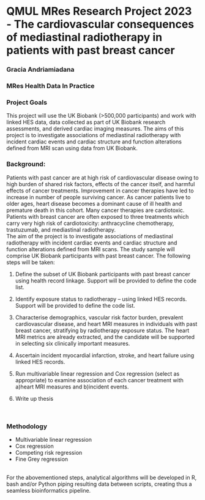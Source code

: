 # QMUL MRes Research Project 2023 -  The cardiovascular consequences of mediastinal radiotherapy in patients with past breast cancer
### Gracia Andriamiadana
### MRes Health Data In Practice

### Project Goals
This project will use the UK Biobank (>500,000 participants) and work with linked HES data, data collected as part of UK Biobank research assessments, and derived cardiac imaging measures. The aims of this project is to investigate associations of mediastinal radiotherapy with incident cardiac events and cardiac structure and function alterations defined from MRI scan using data from UK Biobank.
<br/>

### Background: 
Patients with past cancer are at high risk of cardiovascular disease owing to high burden of shared risk factors, effects of the cancer itself, and harmful effects of cancer treatments. Improvement in cancer therapies have led to increase in number of people
surviving cancer. As cancer patients live to older ages, heart disease becomes a dominant cause of ill health and premature death in this cohort. Many cancer therapies are cardiotoxic. Patients with breast cancer are often exposed to three treatments which carry very high risk
of cardiotoxicity: anthracycline chemotherapy, trastuzumab, and mediastinal radiotherapy. 
<br/>
The aim of the project is to investigate associations of mediastinal radiotherapy with incident cardiac events and cardiac structure and function alterations defined from MRI scans. The study sample will comprise UK Biobank participants with past breast cancer. The following steps will be taken: 
<br/>
  1)  Define the subset of UK Biobank participants with past breast cancer using health record linkage. Support will be provided to define the code list.

  2)  Identify exposure status to radiotherapy – using linked HES records. Support will be provided to define the code list.

  3)  Characterise demographics, vascular risk factor burden, prevalent cardiovascular disease, and heart MRI measures in individuals with past breast cancer, stratifying by radiotherapy exposure status. The heart MRI metrics are already extracted, and the candidate will be 
  supported in selecting six clinically important measures.

  4)  Ascertain incident myocardial infarction, stroke, and heart failure using linked HES records.

  5)  Run multivariable linear regression and Cox regression (select as appropriate) to examine association of each cancer treatment with a)heart MRI measures and b)incident events.

  6)  Write up thesis
<br/>

### Methodology
*	Multivariable linear regression 
* Cox regression
*	Competing risk regression 
* Fine Grey regression
<br/>
For the abovementioned steps, analytical algorithms will be developed in R, bash and/or Python piping resulting data between scripts, creating thus a seamless bioinformatics pipeline.

